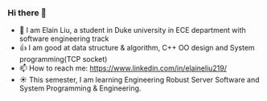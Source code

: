 ### Hi there 👋

- 🔭 I am Elain Liu, a student in Duke university in ECE department with software engineering track
- :thumbsup: I am good at data structure & algorithm, C++ OO design and System programming(TCP socket)
- 📫 How to reach me: <https://www.linkedin.com/in/elaineliu219/>
- :sunny: This semester, I am learning Engineering Robust Server Software and System Programming & Engineering. 
